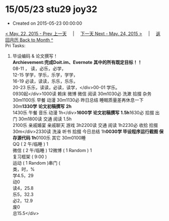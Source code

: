 # 15/05/23 stu29 joy32

* Created on 2015-05-23 00:00:00

[&lt; May. 22, 2015 - Prev 上一天](d22.md)     \|     [下一天 Next - May. 24, 2015 &gt;](d24.md)     \|     [返回月历 Back to Month ^](index.md)   
Pri Tasks:  
1. 毕设编码 & 论文撰写！  
**Archievement:完成Doit.im、Evernote** **其中的所有既定目标！！**  
08-11 ， 读，必乐，必学，  
12-15 学学，学乐，乐学，学学，  
16-19 必读，读读，乐乐，乐乐，  
20-23 乐乐，读读，必读，读学，&lt;/div&gt;00-01 学乐。  
0930起&lt;/div&gt;1000读 赖床 微博 微信 阅读 30m1030必 洗漱 拾掇 杂务 30m1100乐 早餐 动漫 30m1130必 昨日总结 睡眠质量差再休息一下 30m**1330学** **论文初稿撰写** **2h**  
1430乐 午餐 音乐 动漫 1h&lt;/div&gt;**1600学** **论文初稿撰写** **1.5h**1630必 拾掇 出门 30m1800读 交通 阅读 1.5h  
2100乐 亲戚婚宴 亲戚聊天 游戏 3h2200读 交通 阅读 1h2230必 收拾 拾掇 30m&lt;/div&gt;2330读 洗澡 听书 拾掇 今日总结 1h**0030学 毕设程序运行截图 保存源代码 1h**0100乐 其它 30m0100睡  
QQ \( 2 午/临睡 \) 1  
微信 \( 2 午/临睡 \) 12微博 \( 1 Random \) 1  
复习框架 \( 9:00 \)  
运动 \( 1 Random \)串门 \(  
类，时，%  
学4.5，29  
动0  
读4，25.8  
乐5，32.3  
必2，12.9  
废0  
总15.5&lt;/div&gt;

